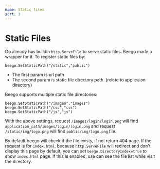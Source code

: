 ```yaml
---
name: Static files
sort: 3
---
```


# Static Files

Go already has buildin `http.ServeFile` to serve static files. Beego made a wrapper for it. To register static files by:

	beego.SetStaticPath("/static","public")

- The first param is url path
- The second param is static file directory path. (relate to applicaion directory)

Beego supports multiple static file directories:

	beego.SetStaticPath("/images","images")
	beego.SetStaticPath("/css","css")
	beego.SetStaticPath("/js","js")

With the above settings, request `/images/login/login.png` will find `application_path/images/login/login.png` and request `/static/img/logo.png` will find `public/img/logo.png` file.

By default beego will check if the file exists, if not return 404 page.  If the request is for `index.html`, because `http.ServeFile` will redirect and don't display this page by default, you can set `beego.DirectoryIndex=true` to show `index.html` page. If this is enabled, use can see the file list while visit the directory.
